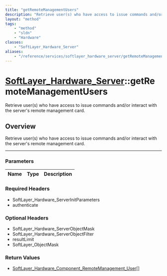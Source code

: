 ```yaml
---
title: "getRemoteManagementUsers"
description: "Retrieve user(s) who have access to issue commands and/or interact with the server's remote management card."
layout: "method"
tags:
    - "method"
    - "sldn"
    - "Hardware"
classes:
    - "SoftLayer_Hardware_Server"
aliases:
    - "/reference/services/softlayer_hardware_server/getRemoteManagementUsers"
---
```

# [SoftLayer_Hardware_Server](/reference/services/SoftLayer_Hardware_Server)::getRemoteManagementUsers


Retrieve user(s) who have access to issue commands and/or interact with the server's remote management card.


## Overview 
Retrieve user(s) who have access to issue commands and/or interact with the server's remote management card.

-----

### Parameters 
|Name | Type | Description |
| --- | --- | --- |


### Required Headers
* SoftLayer_Hardware_ServerInitParameters
* authenticate


### Optional Headers
* SoftLayer_Hardware_ServerObjectMask
* SoftLayer_Hardware_ServerObjectFilter
* resultLimit
* SoftLayer_ObjectMask

### Return Values
* <a href='/reference/datatypes/SoftLayer_Hardware_Component_RemoteManagement_User'>SoftLayer_Hardware_Component_RemoteManagement_User[] </a>




